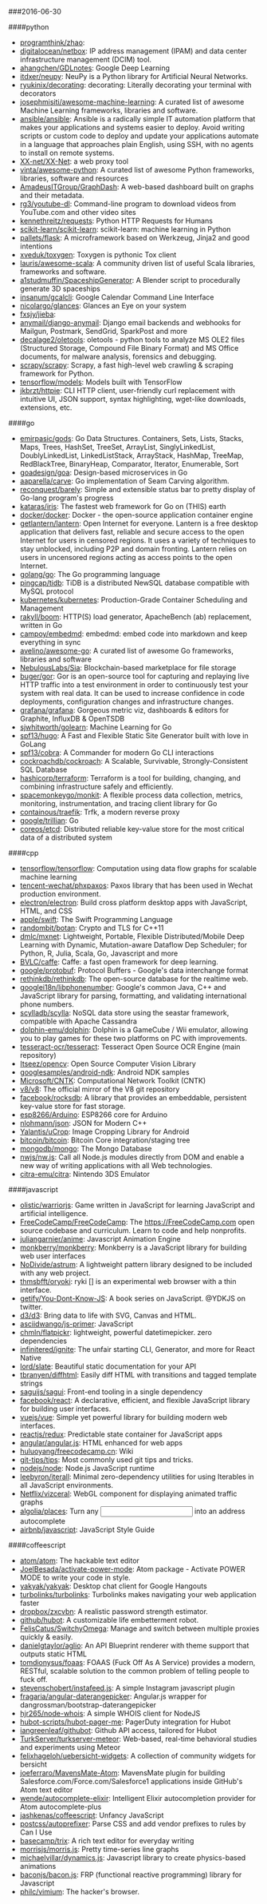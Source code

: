 ###2016-06-30

####python
* [programthink/zhao](https://github.com/programthink/zhao): 
* [digitalocean/netbox](https://github.com/digitalocean/netbox): IP address management (IPAM) and data center infrastructure management (DCIM) tool.
* [ahangchen/GDLnotes](https://github.com/ahangchen/GDLnotes): Google Deep Learning
* [itdxer/neupy](https://github.com/itdxer/neupy): NeuPy is a Python library for Artificial Neural Networks.
* [ryukinix/decorating](https://github.com/ryukinix/decorating): decorating: Literally decorating your terminal with decorators
* [josephmisiti/awesome-machine-learning](https://github.com/josephmisiti/awesome-machine-learning): A curated list of awesome Machine Learning frameworks, libraries and software.
* [ansible/ansible](https://github.com/ansible/ansible): Ansible is a radically simple IT automation platform that makes your applications and systems easier to deploy. Avoid writing scripts or custom code to deploy and update your applications automate in a language that approaches plain English, using SSH, with no agents to install on remote systems.
* [XX-net/XX-Net](https://github.com/XX-net/XX-Net): a web proxy tool
* [vinta/awesome-python](https://github.com/vinta/awesome-python): A curated list of awesome Python frameworks, libraries, software and resources
* [AmadeusITGroup/GraphDash](https://github.com/AmadeusITGroup/GraphDash): A web-based dashboard built on graphs and their metadata.
* [rg3/youtube-dl](https://github.com/rg3/youtube-dl): Command-line program to download videos from YouTube.com and other video sites
* [kennethreitz/requests](https://github.com/kennethreitz/requests): Python HTTP Requests for Humans
* [scikit-learn/scikit-learn](https://github.com/scikit-learn/scikit-learn): scikit-learn: machine learning in Python
* [pallets/flask](https://github.com/pallets/flask): A microframework based on Werkzeug, Jinja2 and good intentions
* [xveduk/toxygen](https://github.com/xveduk/toxygen): Toxygen is pythonic Tox client
* [lauris/awesome-scala](https://github.com/lauris/awesome-scala): A community driven list of useful Scala libraries, frameworks and software.
* [a1studmuffin/SpaceshipGenerator](https://github.com/a1studmuffin/SpaceshipGenerator): A Blender script to procedurally generate 3D spaceships
* [insanum/gcalcli](https://github.com/insanum/gcalcli): Google Calendar Command Line Interface
* [nicolargo/glances](https://github.com/nicolargo/glances): Glances an Eye on your system
* [fxsjy/jieba](https://github.com/fxsjy/jieba): 
* [anymail/django-anymail](https://github.com/anymail/django-anymail): Django email backends and webhooks for Mailgun, Postmark, SendGrid, SparkPost and more
* [decalage2/oletools](https://github.com/decalage2/oletools): oletools - python tools to analyze MS OLE2 files (Structured Storage, Compound File Binary Format) and MS Office documents, for malware analysis, forensics and debugging.
* [scrapy/scrapy](https://github.com/scrapy/scrapy): Scrapy, a fast high-level web crawling & scraping framework for Python.
* [tensorflow/models](https://github.com/tensorflow/models): Models built with TensorFlow
* [jkbrzt/httpie](https://github.com/jkbrzt/httpie): CLI HTTP client, user-friendly curl replacement with intuitive UI, JSON support, syntax highlighting, wget-like downloads, extensions, etc.

####go
* [emirpasic/gods](https://github.com/emirpasic/gods): Go Data Structures. Containers, Sets, Lists, Stacks, Maps, Trees, HashSet, TreeSet, ArrayList, SinglyLinkedList, DoublyLinkedList, LinkedListStack, ArrayStack, HashMap, TreeMap, RedBlackTree, BinaryHeap, Comparator, Iterator, Enumerable, Sort
* [goadesign/goa](https://github.com/goadesign/goa): Design-based microservices in Go
* [aaparella/carve](https://github.com/aaparella/carve): Go implementation of Seam Carving algorithm.
* [reconquest/barely](https://github.com/reconquest/barely): Simple and extensible status bar to pretty display of Go-lang program's progress
* [kataras/iris](https://github.com/kataras/iris): The fastest web framework for Go on (THIS) earth
* [docker/docker](https://github.com/docker/docker): Docker - the open-source application container engine
* [getlantern/lantern](https://github.com/getlantern/lantern):  Open Internet for everyone. Lantern is a free desktop application that delivers fast, reliable and secure access to the open Internet for users in censored regions. It uses a variety of techniques to stay unblocked, including P2P and domain fronting. Lantern relies on users in uncensored regions acting as access points to the open Internet.
* [golang/go](https://github.com/golang/go): The Go programming language
* [pingcap/tidb](https://github.com/pingcap/tidb): TiDB is a distributed NewSQL database compatible with MySQL protocol
* [kubernetes/kubernetes](https://github.com/kubernetes/kubernetes): Production-Grade Container Scheduling and Management
* [rakyll/boom](https://github.com/rakyll/boom): HTTP(S) load generator, ApacheBench (ab) replacement, written in Go
* [campoy/embedmd](https://github.com/campoy/embedmd): embedmd: embed code into markdown and keep everything in sync
* [avelino/awesome-go](https://github.com/avelino/awesome-go): A curated list of awesome Go frameworks, libraries and software
* [NebulousLabs/Sia](https://github.com/NebulousLabs/Sia): Blockchain-based marketplace for file storage
* [buger/gor](https://github.com/buger/gor): Gor is an open-source tool for capturing and replaying live HTTP traffic into a test environment in order to continuously test your system with real data. It can be used to increase confidence in code deployments, configuration changes and infrastructure changes.
* [grafana/grafana](https://github.com/grafana/grafana): Gorgeous metric viz, dashboards & editors for Graphite, InfluxDB & OpenTSDB
* [sjwhitworth/golearn](https://github.com/sjwhitworth/golearn): Machine Learning for Go
* [spf13/hugo](https://github.com/spf13/hugo): A Fast and Flexible Static Site Generator built with love in GoLang
* [spf13/cobra](https://github.com/spf13/cobra): A Commander for modern Go CLI interactions
* [cockroachdb/cockroach](https://github.com/cockroachdb/cockroach): A Scalable, Survivable, Strongly-Consistent SQL Database
* [hashicorp/terraform](https://github.com/hashicorp/terraform): Terraform is a tool for building, changing, and combining infrastructure safely and efficiently.
* [spacemonkeygo/monkit](https://github.com/spacemonkeygo/monkit): A flexible process data collection, metrics, monitoring, instrumentation, and tracing client library for Go
* [containous/traefik](https://github.com/containous/traefik): Trfk, a modern reverse proxy
* [google/trillian](https://github.com/google/trillian): Go
* [coreos/etcd](https://github.com/coreos/etcd): Distributed reliable key-value store for the most critical data of a distributed system

####cpp
* [tensorflow/tensorflow](https://github.com/tensorflow/tensorflow): Computation using data flow graphs for scalable machine learning
* [tencent-wechat/phxpaxos](https://github.com/tencent-wechat/phxpaxos): Paxos library that has been used in Wechat production environment.
* [electron/electron](https://github.com/electron/electron): Build cross platform desktop apps with JavaScript, HTML, and CSS
* [apple/swift](https://github.com/apple/swift): The Swift Programming Language
* [randombit/botan](https://github.com/randombit/botan): Crypto and TLS for C++11
* [dmlc/mxnet](https://github.com/dmlc/mxnet): Lightweight, Portable, Flexible Distributed/Mobile Deep Learning with Dynamic, Mutation-aware Dataflow Dep Scheduler; for Python, R, Julia, Scala, Go, Javascript and more
* [BVLC/caffe](https://github.com/BVLC/caffe): Caffe: a fast open framework for deep learning.
* [google/protobuf](https://github.com/google/protobuf): Protocol Buffers - Google's data interchange format
* [rethinkdb/rethinkdb](https://github.com/rethinkdb/rethinkdb): The open-source database for the realtime web.
* [googlei18n/libphonenumber](https://github.com/googlei18n/libphonenumber): Google's common Java, C++ and JavaScript library for parsing, formatting, and validating international phone numbers.
* [scylladb/scylla](https://github.com/scylladb/scylla): NoSQL data store using the seastar framework, compatible with Apache Cassandra
* [dolphin-emu/dolphin](https://github.com/dolphin-emu/dolphin): Dolphin is a GameCube / Wii emulator, allowing you to play games for these two platforms on PC with improvements.
* [tesseract-ocr/tesseract](https://github.com/tesseract-ocr/tesseract): Tesseract Open Source OCR Engine (main repository)
* [Itseez/opencv](https://github.com/Itseez/opencv): Open Source Computer Vision Library
* [googlesamples/android-ndk](https://github.com/googlesamples/android-ndk): Android NDK samples
* [Microsoft/CNTK](https://github.com/Microsoft/CNTK): Computational Network Toolkit (CNTK)
* [v8/v8](https://github.com/v8/v8): The official mirror of the V8 git repository
* [facebook/rocksdb](https://github.com/facebook/rocksdb): A library that provides an embeddable, persistent key-value store for fast storage.
* [esp8266/Arduino](https://github.com/esp8266/Arduino): ESP8266 core for Arduino
* [nlohmann/json](https://github.com/nlohmann/json): JSON for Modern C++
* [Yalantis/uCrop](https://github.com/Yalantis/uCrop): Image Cropping Library for Android
* [bitcoin/bitcoin](https://github.com/bitcoin/bitcoin): Bitcoin Core integration/staging tree
* [mongodb/mongo](https://github.com/mongodb/mongo): The Mongo Database
* [nwjs/nw.js](https://github.com/nwjs/nw.js): Call all Node.js modules directly from DOM and enable a new way of writing applications with all Web technologies.
* [citra-emu/citra](https://github.com/citra-emu/citra): Nintendo 3DS Emulator

####javascript
* [olistic/warriorjs](https://github.com/olistic/warriorjs): Game written in JavaScript for learning JavaScript and artificial intelligence.
* [FreeCodeCamp/FreeCodeCamp](https://github.com/FreeCodeCamp/FreeCodeCamp): The https://FreeCodeCamp.com open source codebase and curriculum. Learn to code and help nonprofits.
* [juliangarnier/anime](https://github.com/juliangarnier/anime): Javascript Animation Engine
* [monkberry/monkberry](https://github.com/monkberry/monkberry): Monkberry is a JavaScript library for building web user interfaces
* [NoDivide/astrum](https://github.com/NoDivide/astrum): A lightweight pattern library designed to be included with any web project.
* [thmsbfft/oryoki](https://github.com/thmsbfft/oryoki): ryki [] is an experimental web browser with a thin interface.
* [getify/You-Dont-Know-JS](https://github.com/getify/You-Dont-Know-JS): A book series on JavaScript. @YDKJS on twitter.
* [d3/d3](https://github.com/d3/d3): Bring data to life with SVG, Canvas and HTML. 
* [asciidwango/js-primer](https://github.com/asciidwango/js-primer): JavaScript 
* [chmln/flatpickr](https://github.com/chmln/flatpickr): lightweight, powerful datetimepicker. zero dependencies
* [infinitered/ignite](https://github.com/infinitered/ignite): The unfair starting CLI, Generator, and more for React Native
* [lord/slate](https://github.com/lord/slate): Beautiful static documentation for your API
* [tbranyen/diffhtml](https://github.com/tbranyen/diffhtml): Easily diff HTML with transitions and tagged template strings
* [saguijs/sagui](https://github.com/saguijs/sagui):  Front-end tooling in a single dependency
* [facebook/react](https://github.com/facebook/react): A declarative, efficient, and flexible JavaScript library for building user interfaces.
* [vuejs/vue](https://github.com/vuejs/vue): Simple yet powerful library for building modern web interfaces.
* [reactjs/redux](https://github.com/reactjs/redux): Predictable state container for JavaScript apps
* [angular/angular.js](https://github.com/angular/angular.js): HTML enhanced for web apps
* [huluoyang/freecodecamp.cn](https://github.com/huluoyang/freecodecamp.cn): Wiki
* [git-tips/tips](https://github.com/git-tips/tips): Most commonly used git tips and tricks.
* [nodejs/node](https://github.com/nodejs/node): Node.js JavaScript runtime 
* [leebyron/iterall](https://github.com/leebyron/iterall): Minimal zero-dependency utilities for using Iterables in all JavaScript environments.
* [Netflix/vizceral](https://github.com/Netflix/vizceral): WebGL component for displaying animated traffic graphs
* [algolia/places](https://github.com/algolia/places):  Turn any <input> into an address autocomplete
* [airbnb/javascript](https://github.com/airbnb/javascript): JavaScript Style Guide

####coffeescript
* [atom/atom](https://github.com/atom/atom): The hackable text editor
* [JoelBesada/activate-power-mode](https://github.com/JoelBesada/activate-power-mode): Atom package - Activate POWER MODE to write your code in style.
* [yakyak/yakyak](https://github.com/yakyak/yakyak): Desktop chat client for Google Hangouts
* [turbolinks/turbolinks](https://github.com/turbolinks/turbolinks): Turbolinks makes navigating your web application faster
* [dropbox/zxcvbn](https://github.com/dropbox/zxcvbn): A realistic password strength estimator.
* [github/hubot](https://github.com/github/hubot): A customizable life embetterment robot.
* [FelisCatus/SwitchyOmega](https://github.com/FelisCatus/SwitchyOmega): Manage and switch between multiple proxies quickly & easily.
* [danielgtaylor/aglio](https://github.com/danielgtaylor/aglio): An API Blueprint renderer with theme support that outputs static HTML
* [tomdionysus/foaas](https://github.com/tomdionysus/foaas): FOAAS (Fuck Off As A Service) provides a modern, RESTful, scalable solution to the common problem of telling people to fuck off.
* [stevenschobert/instafeed.js](https://github.com/stevenschobert/instafeed.js): A simple Instagram javascript plugin
* [fragaria/angular-daterangepicker](https://github.com/fragaria/angular-daterangepicker): Angular.js wrapper for dangrossman/bootstrap-daterangepicker
* [hjr265/node-whois](https://github.com/hjr265/node-whois): A simple WHOIS client for NodeJS
* [hubot-scripts/hubot-pager-me](https://github.com/hubot-scripts/hubot-pager-me): PagerDuty integration for Hubot
* [iangreenleaf/githubot](https://github.com/iangreenleaf/githubot): Github API access, tailored for Hubot
* [TurkServer/turkserver-meteor](https://github.com/TurkServer/turkserver-meteor): Web-based, real-time behavioral studies and experiments using Meteor
* [felixhageloh/uebersicht-widgets](https://github.com/felixhageloh/uebersicht-widgets): A collection of community widgets for bersicht
* [joeferraro/MavensMate-Atom](https://github.com/joeferraro/MavensMate-Atom): MavensMate plugin for building Salesforce.com/Force.com/Salesforce1 applications inside GitHub's Atom text editor
* [wende/autocomplete-elixir](https://github.com/wende/autocomplete-elixir): Intelligent Elixir autocompletion provider for Atom autocomplete-plus
* [jashkenas/coffeescript](https://github.com/jashkenas/coffeescript): Unfancy JavaScript
* [postcss/autoprefixer](https://github.com/postcss/autoprefixer): Parse CSS and add vendor prefixes to rules by Can I Use
* [basecamp/trix](https://github.com/basecamp/trix): A rich text editor for everyday writing
* [morrisjs/morris.js](https://github.com/morrisjs/morris.js): Pretty time-series line graphs
* [michaelvillar/dynamics.js](https://github.com/michaelvillar/dynamics.js): Javascript library to create physics-based animations
* [baconjs/bacon.js](https://github.com/baconjs/bacon.js): FRP (functional reactive programming) library for Javascript
* [philc/vimium](https://github.com/philc/vimium): The hacker's browser.
